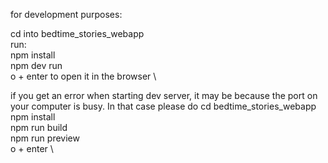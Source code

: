for development purposes:

cd into bedtime_stories_webapp \
run: \
npm install \
npm dev run \
o + enter to open it in the browser \

if you get an error when starting dev server, it may be because the port on your computer is busy.
In that case please do 
cd bedtime_stories_webapp \
npm install \
npm run build \
npm run preview \
o + enter \